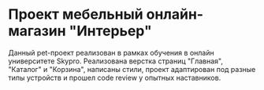 # Проект мебельный онлайн-магазин "Интерьер"

Данный pet-проект реализован в рамках обучения в онлайн университете Skypro. Реализована верстка страниц "Главная", "Каталог" и "Корзина", написаны стили, проект адаптирован под разные типы устройств и прошел code review у опытных наставников.
